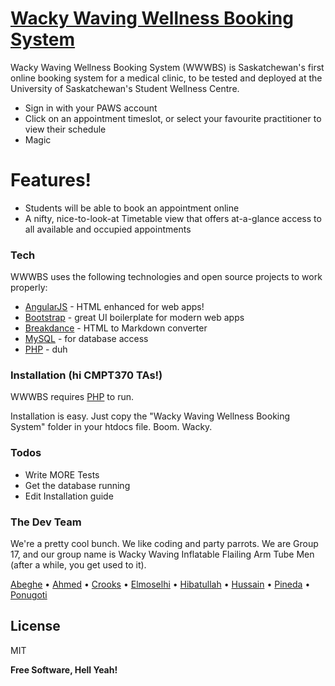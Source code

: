 # [Wacky Waving Wellness Booking System](https://git.cs.usask.ca/hih050/Wacky-Waving-Wellness-Booking-System/)


Wacky Waving Wellness Booking System (WWWBS) is Saskatchewan's first online booking system for a medical clinic, to be tested and deployed at the University of Saskatchewan's Student Wellness Centre. 

  - Sign in with your PAWS account
  - Click on an appointment timeslot, or select your favourite practitioner to view their schedule
  - Magic

# Features!

  - Students will be able to book an appointment online
  - A nifty, nice-to-look-at Timetable view that offers at-a-glance access to all available and occupied appointments


### Tech

WWWBS uses the following technologies and open source projects to work properly:

* [AngularJS] - HTML enhanced for web apps!
* [Bootstrap] - great UI boilerplate for modern web apps
* [Breakdance](http://breakdance.io) - HTML to Markdown converter
* [MySQL] - for database access
* [PHP] - duh

### Installation (hi CMPT370 TAs!)

WWWBS requires [PHP] to run.

Installation is easy. Just copy the "Wacky Waving Wellness Booking System" folder in your htdocs file. Boom. Wacky.


### Todos

 - Write MORE Tests
 - Get the database running
 - Edit Installation guide

### The Dev Team

We're a pretty cool bunch. We like coding and party parrots. We are Group 17, and our group name is Wacky Waving Inflatable Flailing Arm Tube Men (after a while, you get used to it).

[Abeghe] • [Ahmed] • [Crooks] • [Elmoselhi] • [Hibatullah] • [Hussain] • [Pineda] • [Ponugoti]


License
----

MIT

**Free Software, Hell Yeah!**

[//]: # (These are reference links used in the body of this note and get stripped out when the markdown processor does its job. There is no need to format nicely because it shouldn't be seen. Thanks SO - http://stackoverflow.com/questions/4823468/store-comments-in-markdown-syntax)


   [MySQL]: <https://www.mysql.com/>
   [node.js]: <http://nodejs.org>
   [Bootstrap]: <http://getbootstrap.com/>
   [jQuery]: <http://jquery.com>
   [AngularJS]: <http://angularjs.org>
   [PHP]: <http://www.php.net/>

   [Abeghe]: <mailto:cta072@mail.usask.ca>
   [Ahmed]: <mailto:taa632@mail.usask.ca>
   [Crooks]: <mailto:bbc712@mail.usask.ca>
   [Elmoselhi]: <mailto:the644@mail.usask.ca>
   [Hussain]: <mailto:fah235@mail.usask.ca>
   [Hibatullah]: <mailto:hih050@mail.usask.ca>
   [Pineda]: <mailto:jay.p@usask.ca>
   [Ponugoti]: <mailto:vip670@mail.usask.ca>
